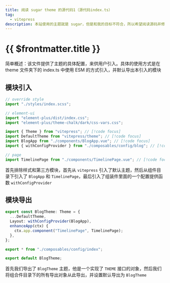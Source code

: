 ```yaml
---
title: 阅读 sugar theme 的源代码1（源代码index.ts）
tag:
  - vitepress
description: 本站使用的主题就是 sugar，但是和我的目标不符合，所以希望阅读源码并修改，此处为第一步：阅读源码
---
```


# {{ $frontmatter.title }}

简单概述：该文件提供了主题的具体配置，来供用户引入。具体的使用方式是在 theme 文件夹下的 index.ts 中使用 ESM 的方式引入，并默认导出本引入的模块

## 模块引入

```typescript
// override style
import "./styles/index.scss";

// element-ui
import "element-plus/dist/index.css";
import "element-plus/theme-chalk/dark/css-vars.css";

import { Theme } from "vitepress"; // [!code focus]
import DefaultTheme from "vitepress/theme"; // [!code focus]
import BlogApp from "./components/BlogApp.vue"; // [!code focus]
import { withConfigProvider } from "./composables/config/blog"; // [!code focus]

// page
import TimelinePage from "./components/TimelinePage.vue"; // [!code focus]
```

首先排除样式和第三方模块，首先从 `vitepress` 引入了默认主题，然后从组件目录下引入了 `BlogApp` 和 `TimelinePage`，最后引入了组装件里面的一个配置提供函数 `withConfigProvider`

## 模块导出

```typescript
export const BlogTheme: Theme = {
  ...DefaultTheme,
  Layout: withConfigProvider(BlogApp),
  enhanceApp(ctx) {
    ctx.app.component("TimelinePage", TimelinePage);
  },
};

export * from "./composables/config/index";

export default BlogTheme;
```

首先我们导出了 `BlogTheme` 主题，他是一个实现了 `THEME` 接口的对象，然后我们将组合件目录下的所有导出对象从此导出，并设置默认导出为 `BlogTheme`
